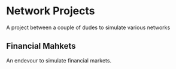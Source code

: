 # Network Projects

A project between a couple of dudes to simulate various networks


## Financial Mahkets

An endevour to simulate financial markets.

